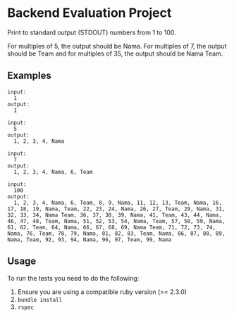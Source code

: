 Backend Evaluation Project
============

Print to standard output (STDOUT) numbers from 1 to 100. 

For multiples of 5, the output should be Nama. 
For multiples of 7, the output should be Team and for multiples of 35, the output should be Nama Team.

Examples
--------

    input:
      1
    output:
      1

    input:
      5
    output:
      1, 2, 3, 4, Nama  

    input:
      7
    output:
      1, 2, 3, 4, Nama, 6, Team
      
    input:
      100
    output:
      1, 2, 3, 4, Nama, 6, Team, 8, 9, Nama, 11, 12, 13, Team, Nama, 16, 17, 18, 19, Nama, Team, 22, 23, 24, Nama, 26, 27, Team, 29, Nama, 31, 32, 33, 34, Nama Team, 36, 37, 38, 39, Nama, 41, Team, 43, 44, Nama, 46, 47, 48, Team, Nama, 51, 52, 53, 54, Nama, Team, 57, 58, 59, Nama, 61, 62, Team, 64, Nama, 66, 67, 68, 69, Nama Team, 71, 72, 73, 74, Nama, 76, Team, 78, 79, Nama, 81, 82, 83, Team, Nama, 86, 87, 88, 89, Nama, Team, 92, 93, 94, Nama, 96, 97, Team, 99, Nama    


Usage
-----

To run the tests you need to do the following:

1. Ensure you are using a compatible ruby version (>= 2.3.0)
2. `bundle install`
3. `rspec`
